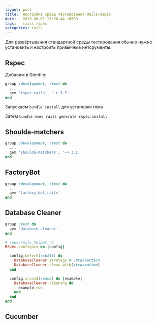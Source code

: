 ```yaml
---
layout: post
title:  Настройка среды тестирования Rails/Rspec
date:   2018-06-01 13:28:44 +0500
tags:   rails rspec
categories: rails
---
```


Для развёртывания стандартной среды тестирования обычно нужно установить и настроить привычные интсрументы. 

## Rspec

Добавим в Gemfile:

```ruby
group :development, :test do
  ...
  gem 'rspec-rails', '~> 3.5'
end
````

Запускаем `bundle install` для установки гема

Затем `bundle exec rails generate rspec:install`

## Shoulda-matchers

```ruby
group :development, :test do
  ...
  gem 'shoulda-matchers', '~> 3.1'
end
```

## FactoryBot

```ruby
group :development, :test do
  ...
  gem 'factory_bot_rails'
end
```

## Database Cleaner

```ruby
group :test do
  gem 'database_cleaner'
end
```

```ruby
# spec/rails_helper.rb
RSpec.configure do |config|

  config.before(:suite) do
    DatabaseCleaner.strategy = :transaction
    DatabaseCleaner.clean_with(:truncation)
  end

  config.around(:each) do |example|
    DatabaseCleaner.cleaning do
      example.run
    end
  end
end
```

## Cucumber


[bp1step]: http://bp1step.ru
[shoulda-matchers]: https://github.com/thoughtbot/shoulda-matchers

